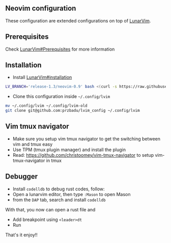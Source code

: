 ## Neovim configuration

These configuration are extended configurations on top of [LunarVim](https://www.lunarvim.org/docs/installation).

## Prerequisites

Check [LunarVim#Prerequisites](https://www.lunarvim.org/docs/installation#prerequisites) for more information

## Installation

- Install [LunarVim#installation](https://www.lunarvim.org/docs/installation)

```sh
LV_BRANCH='release-1.3/neovim-0.9' bash <(curl -s https://raw.githubusercontent.com/LunarVim/LunarVim/release-1.3/neovim-0.9/utils/installer/install.sh)
```

- Clone this configuration inside `~/.config/lvim`

```sh
mv ~/.config/lvim ~/.config/lvim-old
git clone git@github.com:przbadu/lvim_config ~/.config/lvim
```

## Vim tmux navigator


- Make sure you setup vim tmux navigator to get the switching between vim and tmux easy
- Use TPM (tmux plugin manager) and install the plugin
- Read: https://github.com/christoomey/vim-tmux-navigator to setup vim-tmux-navigator in tmux

## Debugger

- Install `codelldb` to debug rust codes, follow:
- Open a lunarvim editor, then type `:Mason` to open Mason
- from the `DAP` tab, search and install `codelldb`

With that, you now can open a rust file and
- Add breakpoint using `<leader>dt`
- Run

That's it enjoy!!
